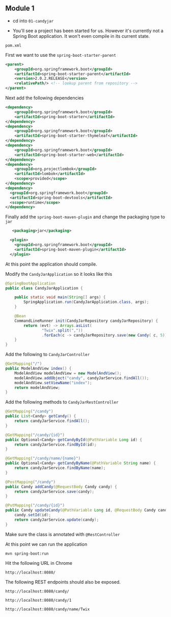 ## Module 1

* cd into `01-candyjar`
 
* You'll see a project has been started for us. However it's currently not a Spring Boot application. It won't even compile in its current state. 

`pom.xml`

First we want to use the `spring-boot-starter-parent` 

```xml
<parent>
	<groupId>org.springframework.boot</groupId>
	<artifactId>spring-boot-starter-parent</artifactId>
	<version>2.0.2.RELEASE</version>
	<relativePath/> <!-- lookup parent from repository -->
</parent>
```

Next add the following dependencies

```xml
<dependency>
	<groupId>org.springframework.boot</groupId>
	<artifactId>spring-boot-starter</artifactId>
</dependency>
<dependency>
	<groupId>org.springframework.boot</groupId>
	<artifactId>spring-boot-starter-thymeleaf</artifactId>
</dependency>
<dependency>
	<groupId>org.springframework.boot</groupId>
	<artifactId>spring-boot-starter-web</artifactId>
</dependency>
<dependency>
	<groupId>org.projectlombok</groupId>
	<artifactId>lombok</artifactId>
	<scope>provided</scope>
</dependency>
<dependency>
  <groupId>org.springframework.boot</groupId>
  <artifactId>spring-boot-devtools</artifactId>
  <scope>runtime</scope>
</dependency>
```

Finally add the `spring-boot-maven-plugin` and change the packaging type to `jar`

```xml
   <packaging>jar</packaging>
```

```xml
  <plugin>
    <groupId>org.springframework.boot</groupId>
    <artifactId>spring-boot-maven-plugin</artifactId>
  </plugin>
```

At this point the application should compile. 

Modify the `CandyJarApplication` so it looks like this

```java
@SpringBootApplication
public class CandyJarApplication {

	public static void main(String[] args) {
		SpringApplication.run(CandyJarApplication.class, args);
	}

	@Bean
	CommandLineRunner init(CandyJarRepository candyJarRepository) {
		return (evt) -> Arrays.asList(
				"Twix".split(","))
				.forEach(c -> candyJarRepository.save(new Candy( c, 5)));
	}
}
```

Add the following to `CandyJarController`

```java
@GetMapping("/")
public ModelAndView index() {
	ModelAndView modelAndView = new ModelAndView();
	modelAndView.addObject("candy", candyJarService.findAll());
	modelAndView.setViewName("index");
	return modelAndView;
}
```

Add the following methods to `CandyJarRestController`

```java
@GetMapping("/candy")
public List<Candy> getCandy() {
	return candyJarService.findAll();
}

@GetMapping("/candy/{id}")
public Optional<Candy> getCandyById(@PathVariable Long id) {
	return candyJarService.findById(id);
}

@GetMapping("/candy/name/{name}")
public Optional<Candy> getCandyByName(@PathVariable String name) {
	return candyJarService.findByName(name);
}

@PostMapping("/candy")
public Candy addCandy(@RequestBody Candy candy) {
	return candyJarService.save(candy);
}

@PutMapping("/candy/{id}")
public Candy updateCandy(@PathVariable Long id, @RequestBody Candy candy) {
	candy.setId(id);
	return candyJarService.update(candy);
}
```

Make sure the class is annotated with `@RestController`

At this point we can run the application

`mvn spring-boot:run`

Hit the following URL in Chrome

`http://localhost:8080/`

The following REST endpoints should also be exposed.

`http://localhost:8080/candy/`

`http://localhost:8080/candy/1`

`http://localhost:8080/candy/name/Twix`
